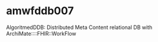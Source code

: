 # amwfddb007
AlgoritmedDDB:  Distributed Meta Content relational DB with ArchiMate::::FHIR::WorkFlow
